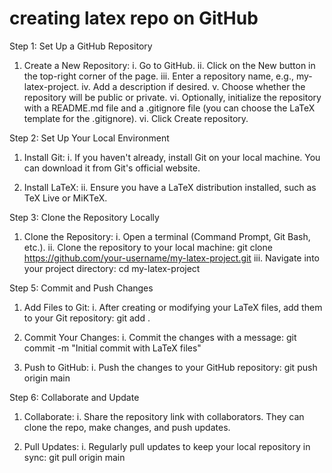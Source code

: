 
# creating latex repo on GitHub

Step 1: Set Up a GitHub Repository

1. Create a New Repository:
i. Go to GitHub.
ii. Click on the New button in the top-right corner of the page.
iii. Enter a repository name, e.g., my-latex-project.
iv. Add a description if desired.
v. Choose whether the repository will be public or private.
vi. Optionally, initialize the repository with a README.md file and a .gitignore file (you can choose the LaTeX template for the .gitignore).
vi. Click Create repository.


Step 2: Set Up Your Local Environment

1. Install Git:
i. If you haven't already, install Git on your local machine. You can download it from Git's official website.

2. Install LaTeX:
ii. Ensure you have a LaTeX distribution installed, such as TeX Live or MiKTeX.


Step 3: Clone the Repository Locally

1. Clone the Repository:
i. Open a terminal (Command Prompt, Git Bash, etc.).
ii. Clone the repository to your local machine: git clone https://github.com/your-username/my-latex-project.git
iii. Navigate into your project directory: cd my-latex-project


Step 5: Commit and Push Changes

1. Add Files to Git:
i. After creating or modifying your LaTeX files, add them to your Git repository: git add .

2. Commit Your Changes:
i. Commit the changes with a message: git commit -m "Initial commit with LaTeX files"

3. Push to GitHub:
i. Push the changes to your GitHub repository: git push origin main


Step 6: Collaborate and Update

1. Collaborate:
i. Share the repository link with collaborators. They can clone the repo, make changes, and push updates.

2. Pull Updates:
i. Regularly pull updates to keep your local repository in sync: git pull origin main

